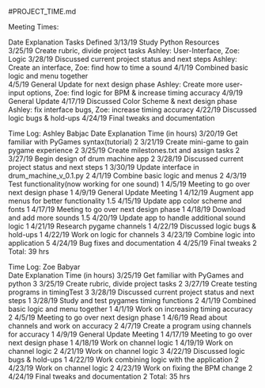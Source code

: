 #PROJECT_TIME.md


Meeting Times:
  
  Date              Explanation                                             Tasks Defined
  3/13/19           Study Python Resources              
  3/25/19           Create rubric, divide project tasks                     Ashley: User-Interface, Zoe: Logic
  3/28/19           Discussed current project status and next steps         Ashley: Create an interface, Zoe: find how to time a sound
  4/1/19            Combined basic logic and menu together                
  4/5/19            General Update for next design phase                    Ashley: Create more user-input options, Zoe: find logic for BPM & increase timing accuracy
  4/9/19            General Update
  4/17/19           Discussed Color Scheme & next design phase              Ashley: fix interface bugs, Zoe: increase timing accuracy
  4/22/19           Discussed logic bugs & hold-ups
  4/24/19           Final tweaks and documentation




Time Log: Ashley Babjac
  Date              Explanation                                         Time (in hours)
  3/20/19           Get familiar with PyGames syntax(tutorial)          2
  3/21/19           Create mini-game to gain pygame experience          2
  3/25/19           Create milestones.txt and assign tasks              2
  3/27/19           Begin design of drum machine app                    2
  3/28/19           Discussed current project status and next steps     1
  3/30/19           Update interface in drum_machine_v_0.1.py           2
  4/1/19            Combine basic logic and menus                       2
  4/3/19            Test functionality(now working for one sound)       1
  4/5/19            Meeting to go over next design phase                1
  4/9/19            General Update Meeting                              1
  4/12/19           Augment app menus for better functionality          1.5
  4/15/19           Update app color scheme and fonts                   1
  4/17/19           Meeting to go over next design phase                1
  4/18/19           Download and add more sounds                        1.5
  4/20/19           Update app to handle additional sound logic         1
  4/21/19           Research pygame channels                            1
  4/22/19           Discussed logic bugs & hold-ups                     1
  4/22/19           Work on logic for channels                          3
  4/23/19           Combine logic into application                      5
  4/24/19           Bug fixes and documentation                         4
  4/25/19           Final tweaks                                        2
                                                                Total:  39 hrs


 Time Log: Zoe Babyar  
  Date              Explanation                                         Time (in hours)
  3/25/19           Get familiar with PyGames and python                3
  3/25/19           Create rubric, divide project tasks                 2
  3/27/19           Create testing programs in timingTest               3
  3/28/19           Discussed current project status and next steps     1
  3/28/19           Study and test pygames timing functions             2
  4/1/19            Combined basic logic and menu together              1
  4/1/19            Work on increasing timing accuracy                  2
  4/5/19            Meeting to go over next design phase                1
  4/6/19            Read about channels and work on accuracy            2
  4/7/19            Create a program using channels for accuracy        1
  4/9/19            General Update Meeting                              1
  4/17/19           Meeting to go over next design phase                1
  4/18/19           Work on channel logic                               1
  4/19/19           Work on channel logic                               2
  4/21/19           Work on channel logic                               3
  4/22/19           Discussed logic bugs & hold-ups                     1
  4/22/19           Work combining logic with the application           2
  4/23/19           Work on channel logic                               2
  4/23/19           Work on fixing the BPM change                       2
  4/24/19           Final tweaks and documentation                      2
                                                                Total:  35 hrs
  
  
  
  
  
  
  
  
  
